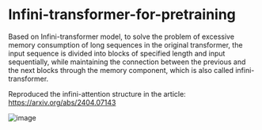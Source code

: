 # Infini-transformer-for-pretraining

Based on  Infini-transformer model, to solve the problem of excessive memory consumption of long sequences in the original transformer, the input sequence is divided into blocks of specified length and input sequentially, while maintaining the connection between the previous and the next blocks through the memory component, which is also called infini-transformer.

Reproduced the infini-attention structure in the article: https://arxiv.org/abs/2404.07143

![image](https://github.com/user-attachments/assets/9a685e2a-9074-4dc8-ab85-cc8159ec13af)

